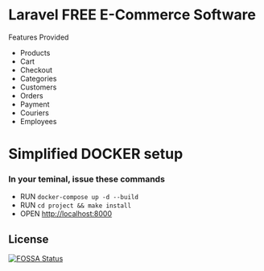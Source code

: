 # Laravel FREE E-Commerce Software

Features Provided
- Products
- Cart
- Checkout
- Categories
- Customers
- Orders
- Payment
- Couriers
- Employees

# Simplified DOCKER setup
### In your teminal, issue these commands

- RUN `docker-compose up -d --build`
- RUN `cd project && make install`
- OPEN [http://localhost:8000](http://localhost:8000)

<!--
# Author

[Jeff Simons Decena](https://jsdecena.me)

# Contributors

[Contributors](https://github.com/Laracommerce/laracom/graphs/contributors)

# Get discount on Digital Ocean
Sign-up with [Digital Ocean and get $10 discount](https://m.do.co/c/bce94237de96)!
-->

## License
[![FOSSA Status](https://app.fossa.io/api/projects/git%2Bgithub.com%2FLaracommerce%2Flaracom.svg?type=large)](https://app.fossa.io/projects/git%2Bgithub.com%2FLaracommerce%2Flaracom?ref=badge_large)
